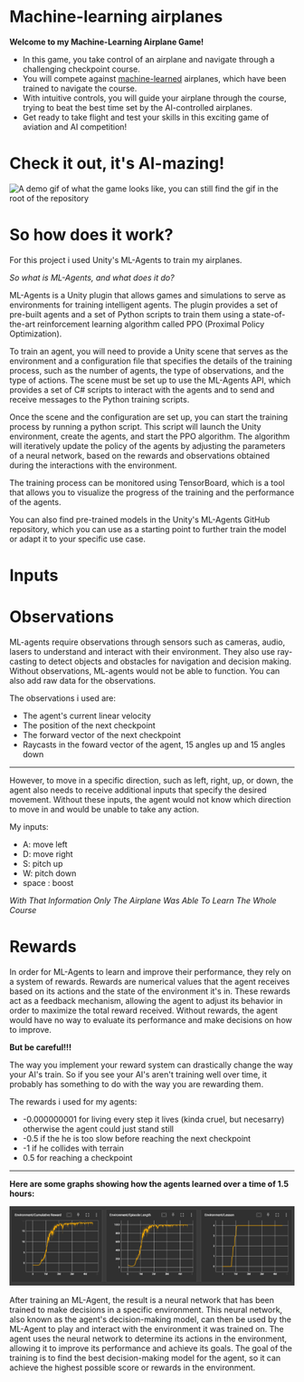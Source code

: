 # Machine-learning airplanes

**Welcome to my Machine-Learning Airplane Game!**

- In this game, you take control of an airplane and navigate through a challenging checkpoint course.
- You will compete against [machine-learned](https://en.wikipedia.org/wiki/Machine_learning) airplanes, which have been trained to navigate the course.
- With intuitive controls, you will guide your airplane through the course, trying to beat the best time set by the AI-controlled airplanes.
- Get ready to take flight and test your skills in this exciting game of aviation and AI competition!


# Check it out, it's AI-mazing!

![A demo gif of what the game looks like, you can still find the gif in the root of the repository](DemoAirplanesGithub.gif)

# So how does it work?

For this project i used Unity's ML-Agents to train my airplanes.

*So what is ML-Agents, and what does it do?*

ML-Agents is a Unity plugin that allows games and simulations to serve as environments for training intelligent agents. The plugin provides a set of pre-built agents and a set of Python scripts to train them using a state-of-the-art reinforcement learning algorithm called PPO (Proximal Policy Optimization).

To train an agent, you will need to provide a Unity scene that serves as the environment and a configuration file that specifies the details of the training process, such as the number of agents, the type of observations, and the type of actions. The scene must be set up to use the ML-Agents API, which provides a set of C# scripts to interact with the agents and to send and receive messages to the Python training scripts.

Once the scene and the configuration are set up, you can start the training process by running a python script. This script will launch the Unity environment, create the agents, and start the PPO algorithm. The algorithm will iteratively update the policy of the agents by adjusting the parameters of a neural network, based on the rewards and observations obtained during the interactions with the environment.

The training process can be monitored using TensorBoard, which is a tool that allows you to visualize the progress of the training and the performance of the agents.

You can also find pre-trained models in the Unity's ML-Agents GitHub repository, which you can use as a starting point to further train the model or adapt it to your specific use case.

# Inputs



# Observations

ML-agents require observations through sensors such as cameras, audio, lasers to understand and interact with their environment. They also use ray-casting to detect objects and obstacles for navigation and decision making. Without observations, ML-agents would not be able to function.
You can also add raw data for the observations.

The observations i used are:
- The agent's current linear velocity
- The position of the next checkpoint
- The forward vector of the next checkpoint
- Raycasts in the foward vector of the agent, 15 angles up and 15 angles down

---

However, to move in a specific direction, such as left, right, up, or down, the agent also needs to receive additional inputs that specify the desired movement. Without these inputs, the agent would not know which direction to move in and would be unable to take any action.

My inputs:

- A: move left
- D: move right
-  S: pitch up
- W: pitch down
- space : boost

*With That Information Only The Airplane Was Able To Learn The Whole Course*

# Rewards

In order for ML-Agents to learn and improve their performance, they rely on a system of rewards. Rewards are numerical values that the agent receives based on its actions and the state of the environment it's in. These rewards act as a feedback mechanism, allowing the agent to adjust its behavior in order to maximize the total reward received. Without rewards, the agent would have no way to evaluate its performance and make decisions on how to improve.

**But be careful!!!**

The way you implement your reward system can drastically change the way your AI's train.
So if you see your AI's aren't training well over time, it probably has something to do with the way you are rewarding them.

The rewards i used for my agents:
- -0.000000001 for living every step it lives (kinda cruel, but necesarry) otherwise the agent could just stand still
- -0.5  if the he is too slow before reaching the next checkpoint
- -1 if he collides with terrain
-   0.5 for reaching a checkpoint


------------

**Here are some graphs showing how the agents learned over a time of 1.5 hours:**

![Picture showing the learning process of the agents](TensorBoard.PNG)

After training an ML-Agent, the result is a neural network that has been trained to make decisions in a specific environment. This neural network, also known as the agent's decision-making model, can then be used by the ML-Agent to play and interact with the environment it was trained on. The agent uses the neural network to determine its actions in the environment, allowing it to improve its performance and achieve its goals. The goal of the training is to find the best decision-making model for the agent, so it can achieve the highest possible score or rewards in the environment.

